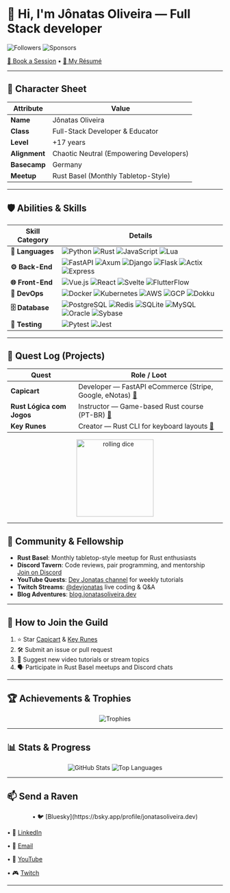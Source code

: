 # 👋 Hi, I'm Jônatas Oliveira — Full Stack developer
![Followers](https://img.shields.io/github/followers/jonatasoli?style=social) ![Sponsors](https://img.shields.io/github/sponsors/jonatasoli?style=social)

[📆 Book a Session](https://cal.com/devjonatas) • [📄 My Résumé](https://drive.google.com/drive/u/0/folders/1QOwlNXVRIOx0nc8dCh4EI9lievyWXpk4)

---

## 🎲 Character Sheet

| Attribute     | Value                                   |
| ------------- | --------------------------------------- |
| **Name**      | Jônatas Oliveira                        |
| **Class**     | Full-Stack Developer & Educator         |
| **Level**     | +17 years                               |
| **Alignment** | Chaotic Neutral (Empowering Developers) |
| **Basecamp**  | Germany                                 |
| **Meetup**    | Rust Basel (Monthly Tabletop-Style)     |

---

## 🛡️ Abilities & Skills

| Skill Category   | Details                                                                                                                                                                                                                                                                                                                                                           |
| ---------------- | ----------------------------------------------------------------------------------------------------------------------------------------------------------------------------------------------------------------------------------------------------------------------------------------------------------------------------------------------------------------- |
| **🔮 Languages** | ![Python](https://img.shields.io/badge/-Python-3776AB?style=flat-square\&logo=python) ![Rust](https://img.shields.io/badge/-Rust-000000?style=flat-square\&logo=rust) ![JavaScript](https://img.shields.io/badge/-JavaScript-F7DF1E?style=flat-square\&logo=javascript) ![Lua](https://img.shields.io/badge/-Lua-2C2D72?style=flat-square\&logo=lua)                                                                                                                                                                                      |
|  **⚙️ Back-End** | ![FastAPI](https://img.shields.io/badge/-FastAPI-009688?style=flat-square\&logo=fastapi) ![Axum](https://img.shields.io/badge/-Axum-000000?style=flat-square\&logo=rust) ![Django](https://img.shields.io/badge/-Django-092E20?style=flat-square\&logo=django) ![Flask](https://img.shields.io/badge/-Flask-000000?style=flat-square\&logo=flask) ![Actix](https://img.shields.io/badge/-Actix-000000?style=flat-square\&logo=rust) ![Express](https://img.shields.io/badge/-Express-000000?style=flat-square\&logo=express)              |
| **🌐 Front-End** | ![Vue.js](https://img.shields.io/badge/-Vue.js-4FC08D?style=flat-square\&logo=vue.js) ![React](https://img.shields.io/badge/-React-61DAFB?style=flat-square\&logo=react) ![Svelte](https://img.shields.io/badge/-Svelte-FF3E00?style=flat-square\&logo=svelte) ![FlutterFlow](https://img.shields.io/badge/-FlutterFlow-02569B?style=flat-square\&logo=flutter)                                                                                                                                                                           |
|    **🚀 DevOps** | ![Docker](https://img.shields.io/badge/-Docker-2496ED?style=flat-square\&logo=docker) ![Kubernetes](https://img.shields.io/badge/-Kubernetes-326CE5?style=flat-square\&logo=kubernetes) ![AWS](https://img.shields.io/badge/-AWS-232F3E?style=flat-square\&logo=amazon-aws) ![GCP](https://img.shields.io/badge/-GCP-4285F4?style=flat-square\&logo=google-cloud) ![Dokku](https://img.shields.io/badge/-Dokku-444444?style=flat-square\&logo=dokku)                                                                                      |
| **🗄️ Database** | ![PostgreSQL](https://img.shields.io/badge/-PostgreSQL-316192?style=flat-square\&logo=postgresql) ![Redis](https://img.shields.io/badge/-Redis-DC382D?style=flat-square\&logo=redis) ![SQLite](https://img.shields.io/badge/-SQLite-003B57?style=flat-square\&logo=sqlite) ![MySQL](https://img.shields.io/badge/-MySQL-4479A1?style=flat-square\&logo=mysql) ![Oracle](https://img.shields.io/badge/-Oracle-F80000?style=flat-square\&logo=oracle) ![Sybase](https://img.shields.io/badge/-Sybase-276588?style=flat-square\&logo=sybase) |
|   **🧪 Testing** | ![Pytest](https://img.shields.io/badge/-Pytest-3A405A?style=flat-square\&logo=pytest) ![Jest](https://img.shields.io/badge/-Jest-C21325?style=flat-square\&logo=jest)                                                                                                                                                                                                                                                                                                                                                                     |

---

## 📜 Quest Log (Projects)

| Quest                     | Role / Loot                                                                                                                   |
| ------------------------- | ----------------------------------------------------------------------------------------------------------------------------- |
| **Capicart**              | Developer — FastAPI eCommerce (Stripe, Google, eNotas) [🔗](https://github.com/jonatasoli/capi-cart)                          |
| **Rust Lógica com Jogos** | Instructor — Game-based Rust course (PT-BR) [🔗](https://hackerspace.jonatasoliveira.dev/courses-page/rust-logica-com-jogos/) |
| **Key Runes**             | Creator — Rust CLI for keyboard layouts [🔗](https://github.com/jonatasoli/keyrunes)                                          |

<p align="center">
  <img src="https://media.giphy.com/media/v1.Y2lkPTc5MGI3NjExNml3bnVpdjUweTdoaGYxY3RuYjgydHF0bHJ3bDdpd3BidzM4ZDgycyZlcD12MV9naWZzX3NlYXJjaCZjdD1n/bubpLP4o75fmIVukRr/giphy.gif" alt="rolling dice" width="180"/>
</p>

---

## 📖 Community & Fellowship

* **Rust Basel**: Monthly tabletop-style meetup for Rust enthusiasts
* **Discord Tavern**: Code reviews, pair programming, and mentorship<br>
  [Join on Discord](https://discord.gg/BcYT2UYb)
* **YouTube Quests**: [Dev Jonatas channel](https://www.youtube.com/@devjonatas) for weekly tutorials
* **Twitch Streams**: [@devjonatas](https://twitch.tv/devjonatas) live coding & Q\&A
* **Blog Adventures**: [blog.jonatasoliveira.dev](https://blog.jonatasoliveira.dev)

---

## 🤝 How to Join the Guild

1. ⭐ Star [Capicart](https://github.com/jonatasoli/capi-cart) & [Key Runes](https://github.com/jonatasoli/keyrunes)
2. 🛠️ Submit an issue or pull request
3. 🎥 Suggest new video tutorials or stream topics
4. 🗣️ Participate in Rust Basel meetups and Discord chats

---

## 🏆 Achievements & Trophies

<p align="center">
  <img src="https://github-profile-trophy.vercel.app/?username=jonatasoli&theme=catppuccin&column=6" alt="Trophies" />
</p>

---

## 📊 Stats & Progress

<p align="center">
  <img src="https://github-readme-stats.vercel.app/api?username=jonatasoli&show_icons=true&count_private=true&theme=catppuccin&border_radius=10" alt="GitHub Stats" />
  <img src="https://github-readme-stats.vercel.app/api/top-langs/?username=jonatasoli&layout=compact&theme=catppuccin&border_radius=10&langs_count=12&show_icons=true&hide=C#](https://github-readme-stats.vercel.app/api/top-langs/?username=jonatasoli&layout=compact&theme=catppuccin&border_radius=10&langs_count=6&show_icons=true&hide=C%23,Javascript,CSS,SCSS,DIGITAL%20Command%20Language" alt="Top Languages" />
</p>

---

## 📫 Send a Raven

<p align="center">
  • 🐦 [Bluesky](https://bsky.app/profile/jonatasoliveira.dev)
  
  • 💼 [LinkedIn](https://www.linkedin.com/in/jonatasoliveirame/)
  
  • 📧 [Email](mailto:contact@jonatasoliveira.dev)
  
  • 🎥 [YouTube](https://www.youtube.com/@devjonatas)
  
  • 🎮 [Twitch](https://twitch.tv/devjonatas)
  
</p>

---
